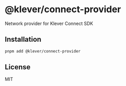 # @klever/connect-provider

Network provider for Klever Connect SDK

## Installation

```bash
pnpm add @klever/connect-provider
```

## License

MIT
